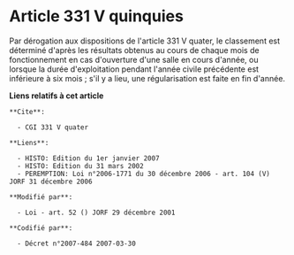 # Article 331 V quinquies

Par dérogation aux dispositions de l'article 331 V quater, le classement est déterminé d'après les résultats obtenus au cours
de chaque mois de fonctionnement en cas d'ouverture d'une salle en cours d'année, ou lorsque la durée d'exploitation pendant
l'année civile précédente est inférieure à six mois ; s'il y a lieu, une régularisation est faite en fin d'année.

**Liens relatifs à cet article**

	**Cite**:

	  - CGI 331 V quater

	**Liens**:

	  - HISTO: Edition du 1er janvier 2007
	  - HISTO: Edition du 31 mars 2002
	  - PEREMPTION: Loi n°2006-1771 du 30 décembre 2006 - art. 104 (V) JORF 31 décembre 2006

	**Modifié par**:

	  - Loi - art. 52 () JORF 29 décembre 2001

	**Codifié par**:

	  - Décret n°2007-484 2007-03-30
